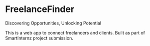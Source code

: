 # FreelanceFinder

Discovering Opportunities, Unlocking Potential

This is a web app to connect freelancers and clients. Built as part of SmartInternz project submission.